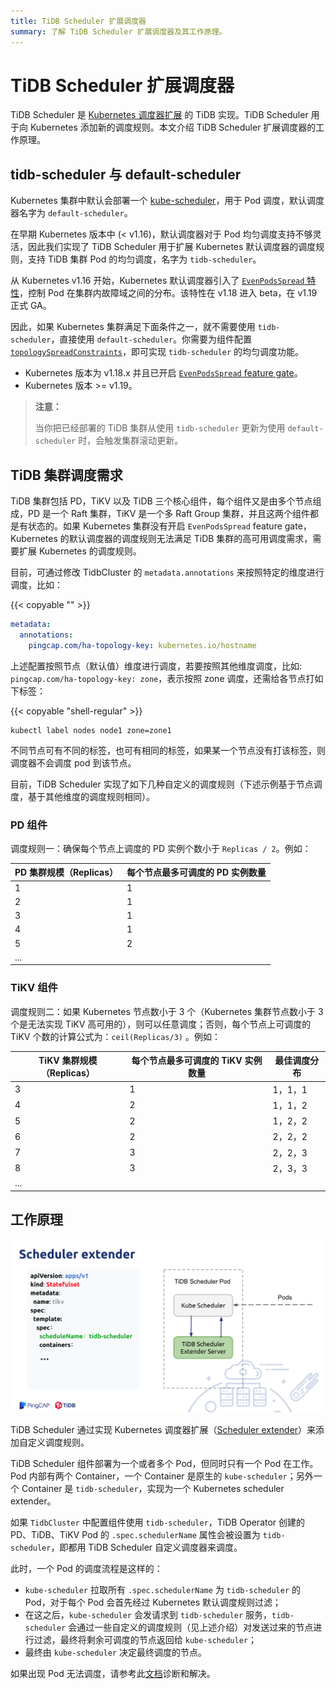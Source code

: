 ```yaml
---
title: TiDB Scheduler 扩展调度器
summary: 了解 TiDB Scheduler 扩展调度器及其工作原理。
---
```


# TiDB Scheduler 扩展调度器

TiDB Scheduler 是 [Kubernetes 调度器扩展](https://github.com/kubernetes/design-proposals-archive/blob/main/scheduling/scheduler_extender.md) 的 TiDB 实现。TiDB Scheduler 用于向 Kubernetes 添加新的调度规则。本文介绍 TiDB Scheduler 扩展调度器的工作原理。

## tidb-scheduler 与 default-scheduler

Kubernetes 集群中默认会部署一个 [kube-scheduler](https://kubernetes.io/zh/docs/concepts/scheduling-eviction/kube-scheduler/)，用于 Pod 调度，默认调度器名字为 `default-scheduler`。

在早期 Kubernetes 版本中 (< v1.16)，默认调度器对于 Pod 均匀调度支持不够灵活，因此我们实现了 TiDB Scheduler 用于扩展 Kubernetes 默认调度器的调度规则，支持 TiDB 集群 Pod 的均匀调度，名字为 `tidb-scheduler`。

从 Kubernetes v1.16 开始，Kubernetes 默认调度器引入了 [`EvenPodsSpread` 特性](https://kubernetes.io/docs/concepts/workloads/pods/pod-topology-spread-constraints/)，控制 Pod 在集群内故障域之间的分布。该特性在 v1.18 进入 beta，在 v1.19 正式 GA。

因此，如果 Kubernetes 集群满足下面条件之一，就不需要使用 `tidb-scheduler`，直接使用 `default-scheduler`。你需要为组件配置 [`topologySpreadConstraints`](configure-a-tidb-cluster.md#通过-topologyspreadconstraints-实现-pod-均匀分布)，即可实现 `tidb-scheduler` 的均匀调度功能。

- Kubernetes 版本为 v1.18.x 并且已开启 [`EvenPodsSpread` feature gate](https://kubernetes.io/docs/reference/command-line-tools-reference/feature-gates/)。
- Kubernetes 版本 >= v1.19。

> **注意：**
>
> 当你把已经部署的 TiDB 集群从使用 `tidb-scheduler` 更新为使用 `default-scheduler` 时，会触发集群滚动更新。

## TiDB 集群调度需求

TiDB 集群包括 PD，TiKV 以及 TiDB 三个核心组件，每个组件又是由多个节点组成，PD 是一个 Raft 集群，TiKV 是一个多 Raft Group 集群，并且这两个组件都是有状态的。如果 Kubernetes 集群没有开启 `EvenPodsSpread` feature gate，Kubernetes 的默认调度器的调度规则无法满足 TiDB 集群的高可用调度需求，需要扩展 Kubernetes 的调度规则。

目前，可通过修改 TidbCluster 的 `metadata.annotations` 来按照特定的维度进行调度，比如：

{{< copyable "" >}}

```yaml
metadata:
  annotations:
    pingcap.com/ha-topology-key: kubernetes.io/hostname
```

上述配置按照节点（默认值）维度进行调度，若要按照其他维度调度，比如: `pingcap.com/ha-topology-key: zone`，表示按照 zone 调度，还需给各节点打如下标签：

{{< copyable "shell-regular" >}}

```shell
kubectl label nodes node1 zone=zone1
```

不同节点可有不同的标签，也可有相同的标签，如果某一个节点没有打该标签，则调度器不会调度 pod 到该节点。

目前，TiDB Scheduler 实现了如下几种自定义的调度规则（下述示例基于节点调度，基于其他维度的调度规则相同）。

### PD 组件

调度规则一：确保每个节点上调度的 PD 实例个数小于 `Replicas / 2`。例如：

| PD 集群规模（Replicas）  | 每个节点最多可调度的 PD 实例数量 |
| ------------- | ------------- |
| 1  | 1  |
| 2  | 1  |
| 3  | 1  |
| 4  | 1  |
| 5  | 2  |
| ...  |   |

### TiKV 组件

调度规则二：如果 Kubernetes 节点数小于 3 个（Kubernetes 集群节点数小于 3 个是无法实现 TiKV 高可用的），则可以任意调度；否则，每个节点上可调度的 TiKV 个数的计算公式为：`ceil(Replicas/3)` 。例如：

| TiKV 集群规模（Replicas）  | 每个节点最多可调度的 TiKV 实例数量 | 最佳调度分布 |
| ------------- | ------------- | ------------- |
| 3  | 1  | 1，1，1  |
| 4  | 2  | 1，1，2  |
| 5  | 2  | 1，2，2  |
| 6  | 2  | 2，2，2  |
| 7  | 3  | 2，2，3  |
| 8  | 3  | 2，3，3  |
| ...  |   |   |

## 工作原理

![TiDB Scheduler 工作原理](/media/tidb-scheduler-overview.png)

TiDB Scheduler 通过实现 Kubernetes 调度器扩展（[Scheduler extender](https://github.com/kubernetes/design-proposals-archive/blob/main/scheduling/scheduler_extender.md)）来添加自定义调度规则。

TiDB Scheduler 组件部署为一个或者多个 Pod，但同时只有一个 Pod 在工作。Pod 内部有两个 Container，一个 Container 是原生的 `kube-scheduler`；另外一个 Container 是 `tidb-scheduler`，实现为一个 Kubernetes scheduler extender。

如果 `TidbCluster` 中配置组件使用 `tidb-scheduler`，TiDB Operator 创建的 PD、TiDB、TiKV Pod 的 `.spec.schedulerName` 属性会被设置为 `tidb-scheduler`，即都用 TiDB Scheduler 自定义调度器来调度。

此时，一个 Pod 的调度流程是这样的：

- `kube-scheduler` 拉取所有 `.spec.schedulerName` 为 `tidb-scheduler` 的 Pod，对于每个 Pod 会首先经过 Kubernetes 默认调度规则过滤；
- 在这之后，`kube-scheduler` 会发请求到 `tidb-scheduler` 服务，`tidb-scheduler` 会通过一些自定义的调度规则（见上述介绍）对发送过来的节点进行过滤，最终将剩余可调度的节点返回给 `kube-scheduler`；
- 最终由 `kube-scheduler` 决定最终调度的节点。

如果出现 Pod 无法调度，请参考此[文档](deploy-failures.md#pod-处于-pending-状态)诊断和解决。
